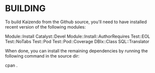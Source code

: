 # BUILDING

To build Kaizendo from the Github source, you'll need to have installed
recent version of the following modules:

  Module::Install
  Catalyst::Devel
  Module::Install::AuthorRequires
  Test::EOL
  Test::NoTabs
  Test::Pod
  Test::Pod::Coverage
  DBIx::Class
  SQL::Translator


When done, you can install the remaining dependencies by running the
following command in the source dir:

  cpan .



